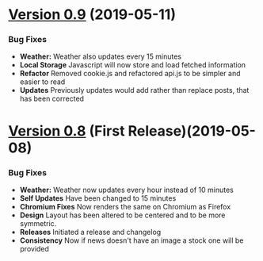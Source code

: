 # [Version 0.9](https://github.com/Th3Whit3Wolf/Startpage/compare/d83355e81ef571f139c035b19199450098f94610...ca3a1cbb9ec8279672f3fc44b9cb9d522d9b2619) (2019-05-11)

### Bug Fixes

- **Weather:** Weather also updates every 15 minutes
- **Local Storage** Javascript will now store and load fetched information
- **Refactor** Removed cookie.js and refactored api.js to be simpler and easier to read
- **Updates** Previously updates would add rather than replace posts, that has been corrected

# [Version 0.8](https://github.com/Th3Whit3Wolf/Startpage/compare/a88bf65f5b70edb6d3c15fe601c59850eb6f74ef...d83355e81ef571f139c035b19199450098f94610) (First Release)(2019-05-08)

### Bug Fixes

- **Weather:** Weather now updates every hour instead of 10 minutes
- **Self Updates** Have been changed to 15 minutes
- **Chromium Fixes** Now renders the same on Chromium as Firefox
- **Design** Layout has been altered to be centered and to be more symmetric.
- **Releases** Initiated a release and changelog
- **Consistency** Now if news doesn't have an image a stock one will be provided

